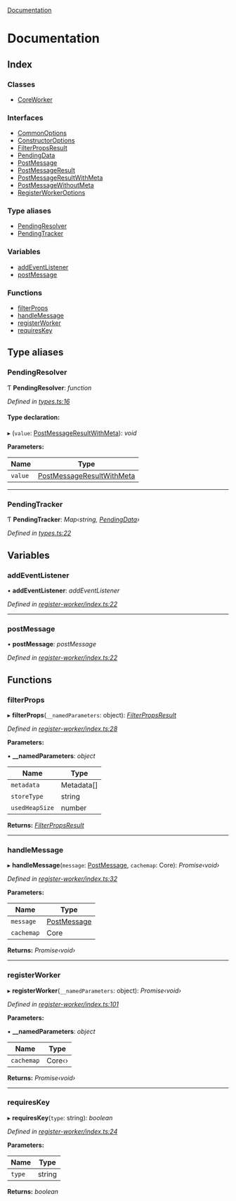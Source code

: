 [Documentation](README.md)

# Documentation

## Index

### Classes

* [CoreWorker](classes/coreworker.md)

### Interfaces

* [CommonOptions](interfaces/commonoptions.md)
* [ConstructorOptions](interfaces/constructoroptions.md)
* [FilterPropsResult](interfaces/filterpropsresult.md)
* [PendingData](interfaces/pendingdata.md)
* [PostMessage](interfaces/postmessage.md)
* [PostMessageResult](interfaces/postmessageresult.md)
* [PostMessageResultWithMeta](interfaces/postmessageresultwithmeta.md)
* [PostMessageWithoutMeta](interfaces/postmessagewithoutmeta.md)
* [RegisterWorkerOptions](interfaces/registerworkeroptions.md)

### Type aliases

* [PendingResolver](README.md#pendingresolver)
* [PendingTracker](README.md#pendingtracker)

### Variables

* [addEventListener](README.md#addeventlistener)
* [postMessage](README.md#postmessage)

### Functions

* [filterProps](README.md#filterprops)
* [handleMessage](README.md#handlemessage)
* [registerWorker](README.md#registerworker)
* [requiresKey](README.md#requireskey)

## Type aliases

###  PendingResolver

Ƭ **PendingResolver**: *function*

*Defined in [types.ts:16](https://github.com/badbatch/cachemap/blob/f503e0e/packages/core-worker/src/types.ts#L16)*

#### Type declaration:

▸ (`value`: [PostMessageResultWithMeta](interfaces/postmessageresultwithmeta.md)): *void*

**Parameters:**

Name | Type |
------ | ------ |
`value` | [PostMessageResultWithMeta](interfaces/postmessageresultwithmeta.md) |

___

###  PendingTracker

Ƭ **PendingTracker**: *Map‹string, [PendingData](interfaces/pendingdata.md)›*

*Defined in [types.ts:22](https://github.com/badbatch/cachemap/blob/f503e0e/packages/core-worker/src/types.ts#L22)*

## Variables

###  addEventListener

• **addEventListener**: *addEventListener*

*Defined in [register-worker/index.ts:22](https://github.com/badbatch/cachemap/blob/f503e0e/packages/core-worker/src/register-worker/index.ts#L22)*

___

###  postMessage

• **postMessage**: *postMessage*

*Defined in [register-worker/index.ts:22](https://github.com/badbatch/cachemap/blob/f503e0e/packages/core-worker/src/register-worker/index.ts#L22)*

## Functions

###  filterProps

▸ **filterProps**(`__namedParameters`: object): *[FilterPropsResult](interfaces/filterpropsresult.md)*

*Defined in [register-worker/index.ts:28](https://github.com/badbatch/cachemap/blob/f503e0e/packages/core-worker/src/register-worker/index.ts#L28)*

**Parameters:**

▪ **__namedParameters**: *object*

Name | Type |
------ | ------ |
`metadata` | Metadata[] |
`storeType` | string |
`usedHeapSize` | number |

**Returns:** *[FilterPropsResult](interfaces/filterpropsresult.md)*

___

###  handleMessage

▸ **handleMessage**(`message`: [PostMessage](interfaces/postmessage.md), `cachemap`: Core): *Promise‹void›*

*Defined in [register-worker/index.ts:32](https://github.com/badbatch/cachemap/blob/f503e0e/packages/core-worker/src/register-worker/index.ts#L32)*

**Parameters:**

Name | Type |
------ | ------ |
`message` | [PostMessage](interfaces/postmessage.md) |
`cachemap` | Core |

**Returns:** *Promise‹void›*

___

###  registerWorker

▸ **registerWorker**(`__namedParameters`: object): *Promise‹void›*

*Defined in [register-worker/index.ts:101](https://github.com/badbatch/cachemap/blob/f503e0e/packages/core-worker/src/register-worker/index.ts#L101)*

**Parameters:**

▪ **__namedParameters**: *object*

Name | Type |
------ | ------ |
`cachemap` | Core‹› |

**Returns:** *Promise‹void›*

___

###  requiresKey

▸ **requiresKey**(`type`: string): *boolean*

*Defined in [register-worker/index.ts:24](https://github.com/badbatch/cachemap/blob/f503e0e/packages/core-worker/src/register-worker/index.ts#L24)*

**Parameters:**

Name | Type |
------ | ------ |
`type` | string |

**Returns:** *boolean*
